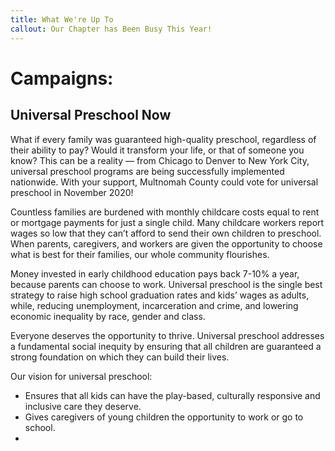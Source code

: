 ```yaml
---
title: What We're Up To
callout: Our Chapter has Been Busy This Year!
---
```

# Campaigns:

## Universal Preschool Now

What if every family was guaranteed high-quality preschool, regardless of their ability to pay? Would it transform your life, or that of someone you know? This can be a reality — from Chicago to Denver to New York City, universal preschool programs are being successfully implemented nationwide. With your support, Multnomah County could vote for universal preschool in November 2020!

Countless families are burdened with monthly childcare costs equal to rent or mortgage payments for just a single child. Many childcare workers report wages so low that they can’t afford to send their own children to preschool. When parents, caregivers, and workers are given the opportunity to choose what is best for their families, our whole community flourishes.

Money invested in early childhood education pays back 7-10% a year, because parents can choose to work. Universal preschool is the single best strategy to raise high school graduation rates and kids’ wages as adults, while, reducing unemployment, incarceration and crime, and lowering economic inequality by race, gender and class.

Everyone deserves the opportunity to thrive. Universal preschool addresses a fundamental social inequity by ensuring that all children are guaranteed a strong foundation on which they can build their lives.

Our vision for universal preschool:

* Ensures that all kids can have the play-based, culturally responsive and inclusive care they deserve.
* Gives caregivers of young children the opportunity to work or go to school.
*
